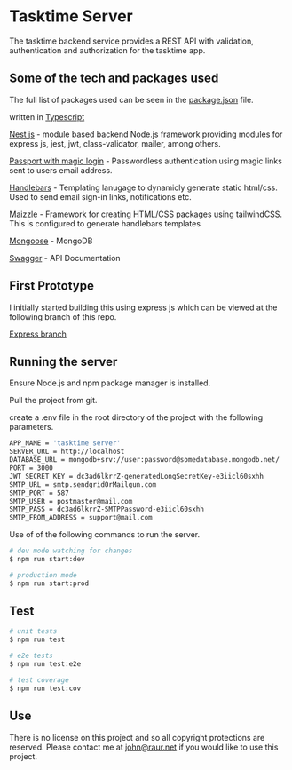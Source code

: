# Tasktime Server

The tasktime backend service provides a REST API with validation, authentication and authorization for the tasktime app.

## Some of the tech and packages used

The full list of packages used can be seen in the [package.json](https://github.com/jayelg/tasktime-server/blob/main/package.json) file.

written in [Typescript](https://www.typescriptlang.org/)

[Nest js](https://www.passportjs.org/packages/passport-magic-login/) - module based backend Node.js framework providing modules for express js, jest, jwt, class-validator, mailer, among others.

[Passport with magic login](https://www.passportjs.org/packages/passport-magic-login/) - Passwordless authentication using magic links sent to users email address.

[Handlebars](https://handlebarsjs.com/) - Templating lanugage to dynamicly generate static html/css. Used to send email sign-in links, notifications etc.

[Maizzle](https://maizzle.com) - Framework for creating HTML/CSS packages using tailwindCSS. This is configured to generate handlebars templates

[Mongoose](https://mongoosejs.com/) - MongoDB

[Swagger](https://mongoosejs.com/) - API Documentation

## First Prototype

I initially started building this using express js which can be viewed at the following branch of this repo.

[Express branch](https://github.com/jayelg/tasktime-server/tree/express)

## Running the server

Ensure Node.js and npm package manager is installed.

Pull the project from git.

create a .env file in the root directory of the project with the following parameters.

```bash
APP_NAME = 'tasktime server'
SERVER_URL = http://localhost
DATABASE_URL = mongodb+srv://user:password@somedatabase.mongodb.net/
PORT = 3000
JWT_SECRET_KEY = dc3ad6lkrrZ-generatedLongSecretKey-e3iicl60sxhh
SMTP_URL = smtp.sendgridOrMailgun.com
SMTP_PORT = 587
SMTP_USER = postmaster@mail.com
SMTP_PASS = dc3ad6lkrrZ-SMTPPassword-e3iicl60sxhh
SMTP_FROM_ADDRESS = support@mail.com
```

Use of of the following commands to run the server.

```bash
# dev mode watching for changes
$ npm run start:dev

# production mode
$ npm run start:prod
```

## Test

```bash
# unit tests
$ npm run test

# e2e tests
$ npm run test:e2e

# test coverage
$ npm run test:cov
```

## Use

There is no license on this project and so all copyright protections are reserved.
Please contact me at john@raur.net if you would like to use this project.
